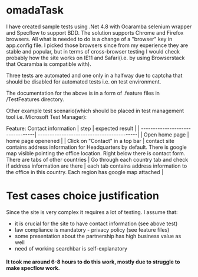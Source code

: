 # omadaTask

I have created sample tests using .Net 4.8 with Ocaramba selenium wrapper and Specflow to support BDD. The solution supports Chrome and Firefox browsers. All what is needed to do is a change of a "browser" key in app.config file. I picked those browsers since from my experience they are stable and popular, but in terms of cross-browser testing I would check probably how the site works on IE11 and Safari(i.e. by using Browserstack that Ocaramba is compatible with).

Three tests are automated and one only in a halfway due to captcha 
that should be disabled for automated tests i.e. on test environment.

The documentation for the above is in a form of .feature files in /TestFeatures directory.

Other example test scenario(which should be placed in test management tool i.e. Microsoft Test Manager):

Feature: Contact information
| step                             | expected result                           |
| ---------------------------------| ------------------------------------------|
| Open home page                   | home page openened                        |
| Click on "Contact" in a top bar  | contact site contains address information for Headquarters by default. There is google map visible pointing the office location. Right below there is contact form. There are tabs of other countries |
Go through each country tab and check if address information are there | each tab contains address information to the office in this country. Each region has google map attached |

# Test cases choice justification

Since the site is very complex it requires a lot of testing. 
I assume that:
- it is crucial for the site to have contact information (see above test)
- law compliance is mandatory - privacy policy (see feature files)
- some presentation about the partnership has high business value as well
- need of working searchbar is self-explanatory

#### It took me around 6-8 hours to do this work, mostly due to struggle to make specflow work.
